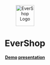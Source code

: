 <p>&nbsp;&nbsp;&nbsp;&nbsp;&nbsp;&nbsp;</p>
<p align="center">
<img width="60" height="68" alt="EverShop Logo" src="https://evershop.io/img/logo.png"/>
</p>
<p align="center">
  <h1 align="center">EverShop</h1>
</p>
<h4 align="center">
    <a href="https://demo.evershop.io/">Demo</a>
      <a href="[decktop.us/80ScCFegl](https://app.decktopus.com/share/80ScCFegl/s/1)">presentation</a>
</h4>



